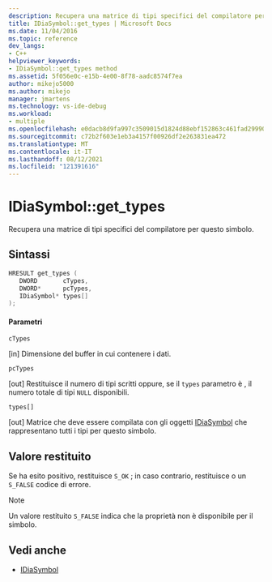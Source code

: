 ```yaml
---
description: Recupera una matrice di tipi specifici del compilatore per questo simbolo.
title: IDiaSymbol::get_types | Microsoft Docs
ms.date: 11/04/2016
ms.topic: reference
dev_langs:
- C++
helpviewer_keywords:
- IDiaSymbol::get_types method
ms.assetid: 5f056e0c-e15b-4e00-8f78-aadc8574f7ea
author: mikejo5000
ms.author: mikejo
manager: jmartens
ms.technology: vs-ide-debug
ms.workload:
- multiple
ms.openlocfilehash: e0dacb8d9fa997c3509015d1824d88ebf152863c461fad299906a235d4541f16
ms.sourcegitcommit: c72b2f603e1eb3a4157f00926df2e263831ea472
ms.translationtype: MT
ms.contentlocale: it-IT
ms.lasthandoff: 08/12/2021
ms.locfileid: "121391616"
---
```

# <a name="idiasymbolget_types"></a>IDiaSymbol::get_types
Recupera una matrice di tipi specifici del compilatore per questo simbolo.

## <a name="syntax"></a>Sintassi

```C++
HRESULT get_types ( 
   DWORD       cTypes,
   DWORD*      pcTypes,
   IDiaSymbol* types[]
);
```

#### <a name="parameters"></a>Parametri
 `cTypes`

[in] Dimensione del buffer in cui contenere i dati.

 `pcTypes`

[out] Restituisce il numero di tipi scritti oppure, se il `types` parametro è , il numero totale di tipi `NULL` disponibili.

 `types[]`

[out] Matrice che deve essere compilata con gli oggetti [IDiaSymbol](../../debugger/debug-interface-access/idiasymbol.md) che rappresentano tutti i tipi per questo simbolo.

## <a name="return-value"></a>Valore restituito
 Se ha esito positivo, restituisce `S_OK` ; in caso contrario, restituisce o un `S_FALSE` codice di errore.

> [!NOTE]
> Un valore restituito `S_FALSE` indica che la proprietà non è disponibile per il simbolo.

## <a name="see-also"></a>Vedi anche
- [IDiaSymbol](../../debugger/debug-interface-access/idiasymbol.md)
